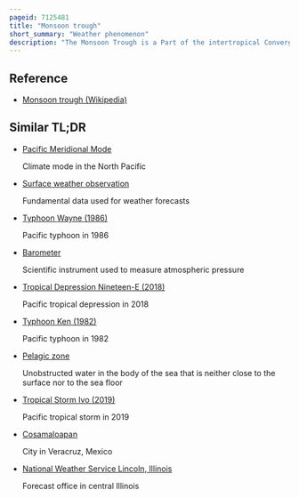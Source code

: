 ```yaml
---
pageid: 7125481
title: "Monsoon trough"
short_summary: "Weather phenomenon"
description: "The Monsoon Trough is a Part of the intertropical Convergence Zone in the western Pacific depicted by a Line on a Weather Map showing the Locations of the minimum Sea Level Pressure and as such is a Convergence Zone between the Wind."
---
```


## Reference

- [Monsoon trough (Wikipedia)](https://en.wikipedia.org/?curid=7125481)

## Similar TL;DR

- [Pacific Meridional Mode](/tldr/en/pacific-meridional-mode)

  Climate mode in the North Pacific

- [Surface weather observation](/tldr/en/surface-weather-observation)

  Fundamental data used for weather forecasts

- [Typhoon Wayne (1986)](/tldr/en/typhoon-wayne-1986)

  Pacific typhoon in 1986

- [Barometer](/tldr/en/barometer)

  Scientific instrument used to measure atmospheric pressure

- [Tropical Depression Nineteen-E (2018)](/tldr/en/tropical-depression-nineteen-e-2018)

  Pacific tropical depression in 2018

- [Typhoon Ken (1982)](/tldr/en/typhoon-ken-1982)

  Pacific typhoon in 1982

- [Pelagic zone](/tldr/en/pelagic-zone)

  Unobstructed water in the body of the sea that is neither close to the surface nor to the sea floor

- [Tropical Storm Ivo (2019)](/tldr/en/tropical-storm-ivo-2019)

  Pacific tropical storm in 2019

- [Cosamaloapan](/tldr/en/cosamaloapan)

  City in Veracruz, Mexico

- [National Weather Service Lincoln, Illinois](/tldr/en/national-weather-service-lincoln-illinois)

  Forecast office in central Illinois
